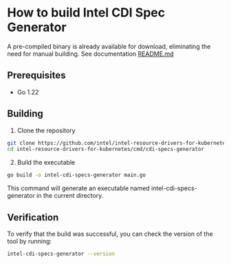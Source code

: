 # How to build Intel CDI Spec Generator
A pre-compiled binary is already available for download, eliminating the need for manual building. See documentation [README.md](README.md#Releases)

## Prerequisites
- Go 1.22

## Building
1. Clone the repository
```bash
git clone https://github.com/intel/intel-resource-drivers-for-kubernetes.git
cd intel-resource-drivers-for-kubernetes/cmd/cdi-specs-generator
```

2. Build the executable
```bash
go build -o intel-cdi-specs-generator main.go
```
This command will generate an executable named intel-cdi-specs-generator in the current directory.

## Verification
To verify that the build was successful, you can check the version of the tool by running:
```bash
intel-cdi-specs-generator --version
```